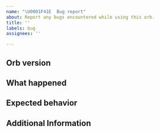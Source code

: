 ```yaml
---
name: "\U0001F41E  Bug report"
about: Report any bugs encountered while using this orb.
title: ''
labels: bug
assignees: ''

---
```


## Orb version

<!---
  e.g., 1.0.0
  find this information in your config.yml file;
  if the version is @volatile, check the top of your CircleCI-generated,
  expanded configuration file, viewable from the "Configuration" tab of
  any job page, for the orb's specific semantic version number
-->

## What happened

<!---
  please include any relevant links to CircleCI workflows or jobs
  where you saw this behavior
-->

## Expected behavior

<!--- what should happen, ideally? -->

## Additional Information

<!--- Provide any additional context possible. -->